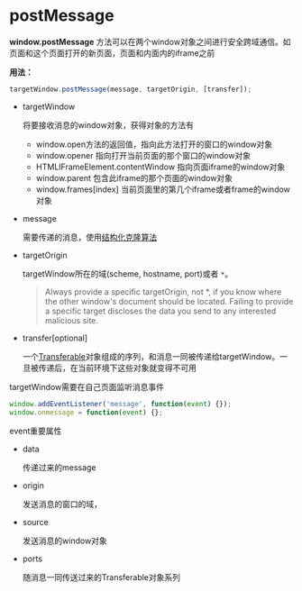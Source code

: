 # postMessage

**window.postMessage** 方法可以在两个window对象之间进行安全跨域通信。如页面和这个页面打开的新页面，页面和内面内的iframe之前

**用法：**
```javascript
targetWindow.postMessage(message, targetOrigin, [transfer]);
```

- targetWindow 

    将要接收消息的window对象，获得对象的方法有

    - window.open方法的返回值，指向此方法打开的窗口的window对象
    - window.opener 指向打开当前页面的那个窗口的window对象
    - HTMLIFrameElement.contentWindow 指向页面iframe的window对象
    - window.parent 包含此iframe的那个页面的window对象
    - window.frames[index] 当前页面里的第几个iframe或者frame的window对象

- message 

    需要传递的消息，使用[结构化克隆算法](https://developer.mozilla.org/en-US/docs/Web/API/Web_Workers_API/Structured_clone_algorithm)

- targetOrigin 

    targetWindow所在的域(scheme, hostname, port)或者 `*`。

    > Always provide a specific targetOrigin, not *, if you know where the other window's document should be located. Failing to provide a specific target discloses the data you send to any interested malicious site.

- transfer[optional]

    一个[Transferable](https://developer.mozilla.org/en-US/docs/Web/API/Transferable)对象组成的序列，和消息一同被传递给targetWindow。一旦被传递后，在当前环境下这些对象就变得不可用


targetWindow需要在自己页面监听消息事件
```javascript
window.addEventListener('message', function(event) {});
window.onmessage = function(event) {};
```
event重要属性
- data 

    传递过来的message

- origin 
    
    发送消息的窗口的域，
    
- source 
    
    发送消息的window对象
    
- ports 
    
    随消息一同传送过来的Transferable对象系列
